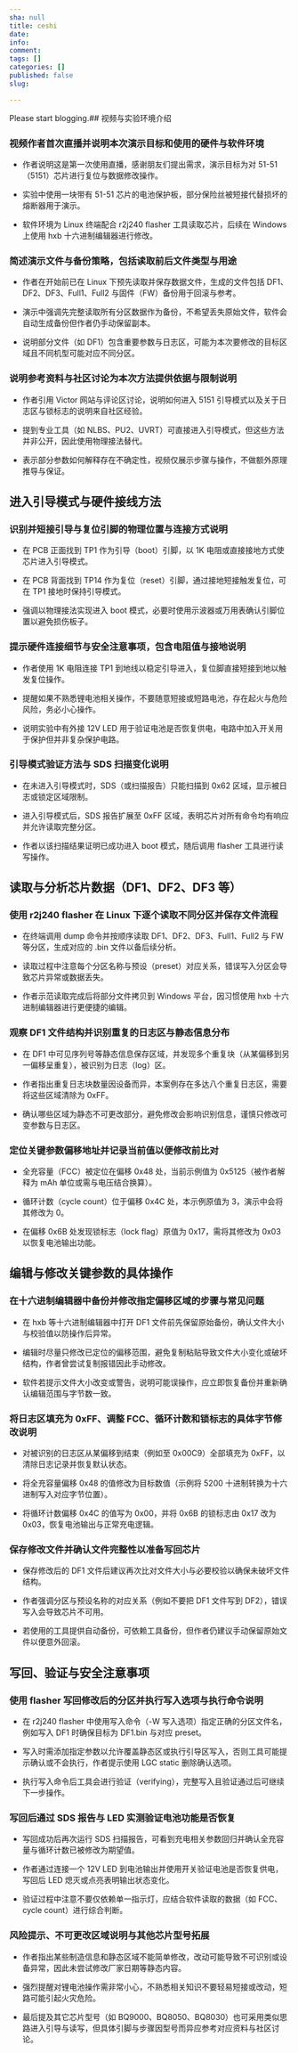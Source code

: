```yaml
---
sha: null
title: ceshi
date: 
info: 
comment: 
tags: []
categories: []
published: false
slug: 

---
```

Please start blogging.## 视频与实验环境介绍

### 视频作者首次直播并说明本次演示目标和使用的硬件与软件环境

- 作者说明这是第一次使用直播，感谢朋友们提出需求，演示目标为对 51-51（5151）芯片进行复位与数据修改操作。

- 实验中使用一块带有 51-51 芯片的电池保护板，部分保险丝被短接代替损坏的熔断器用于演示。

- 软件环境为 Linux 终端配合 r2j240 flasher 工具读取芯片，后续在 Windows 上使用 hxb 十六进制编辑器进行修改。

### 简述演示文件与备份策略，包括读取前后文件类型与用途

- 作者在开始前已在 Linux 下预先读取并保存数据文件，生成的文件包括 DF1、DF2、DF3、Full1、Full2 与固件（FW）备份用于回滚与参考。

- 演示中强调先完整读取所有分区数据作为备份，不希望丢失原始文件，软件会自动生成备份但作者仍手动保留副本。

- 说明部分文件（如 DF1）包含重要参数与日志区，可能为本次要修改的目标区域且不同机型可能对应不同分区。

### 说明参考资料与社区讨论为本次方法提供依据与限制说明

- 作者引用 Victor 网站与评论区讨论，说明如何进入 5151 引导模式以及关于日志区与锁标志的说明来自社区经验。

- 提到专业工具（如 NLBS、PU2、UVRT）可直接进入引导模式，但这些方法并非公开，因此使用物理接法替代。

- 表示部分参数如何解释存在不确定性，视频仅展示步骤与操作，不做额外原理推导与保证。

## 进入引导模式与硬件接线方法

### 识别并短接引导与复位引脚的物理位置与连接方式说明

- 在 PCB 正面找到 TP1 作为引导（boot）引脚，以 1K 电阻或直接接地方式使芯片进入引导模式。

- 在 PCB 背面找到 TP14 作为复位（reset）引脚，通过接地短接触发复位，可在 TP1 接地时保持引导模式。

- 强调以物理接法实现进入 boot 模式，必要时使用示波器或万用表确认引脚位置以避免损伤板子。

### 提示硬件连接细节与安全注意事项，包含电阻值与接地说明

- 作者使用 1K 电阻连接 TP1 到地线以稳定引导进入，复位脚直接短接到地以触发复位操作。

- 提醒如果不熟悉锂电池相关操作，不要随意短接或短路电池，存在起火与危险风险，务必小心操作。

- 说明实验中有外接 12V LED 用于验证电池是否恢复供电，电路中加入开关用于保护但并非复杂保护电路。

### 引导模式验证方法与 SDS 扫描变化说明

- 在未进入引导模式时，SDS（或扫描报告）只能扫描到 0x62 区域，显示被日志或锁定区域限制。

- 进入引导模式后，SDS 报告扩展至 0xFF 区域，表明芯片对所有命令均有响应并允许读取完整分区。

- 作者以该扫描结果证明已成功进入 boot 模式，随后调用 flasher 工具进行读写操作。

## 读取与分析芯片数据（DF1、DF2、DF3 等）

### 使用 r2j240 flasher 在 Linux 下逐个读取不同分区并保存文件流程

- 在终端调用 dump 命令并按顺序读取 DF1、DF2、DF3、Full1、Full2 与 FW 等分区，生成对应的 .bin 文件以备后续分析。

- 读取过程中注意每个分区名称与预设（preset）对应关系，错误写入分区会导致芯片异常或数据丢失。

- 作者示范读取完成后将部分文件拷贝到 Windows 平台，因习惯使用 hxb 十六进制编辑器进行更便捷的编辑。

### 观察 DF1 文件结构并识别重复的日志区与静态信息分布

- 在 DF1 中可见序列号等静态信息保存区域，并发现多个重复块（从某偏移到另一偏移呈重复），被识别为日志（log）区。

- 作者指出重复日志块数量因设备而异，本案例存在多达八个重复日志区，需要将这些区域清除为 0xFF。

- 确认哪些区域为静态不可更改部分，避免修改会影响识别信息，谨慎只修改可变参数与日志区。

### 定位关键参数偏移地址并记录当前值以便修改前比对

- 全充容量（FCC）被定位在偏移 0x48 处，当前示例值为 0x5125（被作者解释为 mAh 单位或需与电压结合换算）。

- 循环计数（cycle count）位于偏移 0x4C 处，本示例原值为 3，演示中会将其修改为 0。

- 在偏移 0x6B 处发现锁标志（lock flag）原值为 0x17，需将其修改为 0x03 以恢复电池输出功能。

## 编辑与修改关键参数的具体操作

### 在十六进制编辑器中备份并修改指定偏移区域的步骤与常见问题

- 在 hxb 等十六进制编辑器中打开 DF1 文件前先保留原始备份，确认文件大小与校验值以防操作后异常。

- 编辑时尽量只修改已定位的偏移范围，避免复制粘贴导致文件大小变化或破坏结构，作者曾尝试复制报错因此手动修改。

- 软件若提示文件大小改变或警告，说明可能误操作，应立即恢复备份并重新确认编辑范围与字节数一致。

### 将日志区填充为 0xFF、调整 FCC、循环计数和锁标志的具体字节修改说明

- 对被识别的日志区从某偏移到结束（例如至 0x00C9）全部填充为 0xFF，以清除日志记录并恢复默认状态。

- 将全充容量偏移 0x48 的值修改为目标数值（示例将 5200 十进制转换为十六进制写入对应字节位置）。

- 将循环计数偏移 0x4C 的值写为 0x00，并将 0x6B 的锁标志由 0x17 改为 0x03，恢复电池输出与正常充电逻辑。

### 保存修改文件并确认文件完整性以准备写回芯片

- 保存修改后的 DF1 文件后建议再次比对文件大小与必要校验以确保未破坏文件结构。

- 作者强调分区与预设名称的对应关系（例如不要把 DF1 文件写到 DF2），错误写入会导致芯片不可用。

- 若使用的工具提供自动备份，可依赖工具备份，但作者仍建议手动保留原始文件以便意外回滚。

## 写回、验证与安全注意事项

### 使用 flasher 写回修改后的分区并执行写入选项与执行命令说明

- 在 r2j240 flasher 中使用写入命令（-W 写入选项）指定正确的分区文件名，例如写入 DF1 时确保目标为 DF1.bin 与对应 preset。

- 写入时需添加指定参数以允许覆盖静态区或执行引导区写入，否则工具可能提示确认或不会执行，作者提示使用 LGC static 删除确认选项。

- 执行写入命令后工具会进行验证（verifying），完整写入且验证通过后可继续下一步操作。

### 写回后通过 SDS 报告与 LED 实测验证电池功能是否恢复

- 写回成功后再次运行 SDS 扫描报告，可看到充电相关参数回归并确认全充容量与循环计数已被修改为期望值。

- 作者通过连接一个 12V LED 到电池输出并使用开关验证电池是否恢复供电，写回后 LED 熄灭或点亮表明输出状态变化。

- 验证过程中注意不要仅依赖单一指示灯，应结合软件读取的数据（如 FCC、cycle count）进行综合判断。

### 风险提示、不可更改区域说明与其他芯片型号拓展

- 作者指出某些制造信息和静态区域不能简单修改，改动可能导致不可识别或设备异常，因此未尝试修改厂家日期等静态内容。

- 强烈提醒对锂电池操作需非常小心，不熟悉相关知识不要轻易短接或改动，短路可能引起火灾危险。

- 最后提及其它芯片型号（如 BQ9000、BQ8050、BQ8030）也可采用类似思路进入引导与读写，但具体引脚与步骤因型号而异应参考对应资料与社区讨论。


